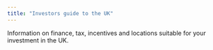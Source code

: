 ```yaml
---
title: "Investors guide to the UK"
---
```


Information on finance, tax, incentives and locations suitable for your investment in the UK.

